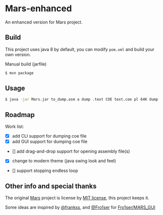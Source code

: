# Mars-enhanced

An enhanced version for Mars project.

## Build

This project uses java 8 by default, you can modify `pom.xml` and build your own version.

Manual build (jarfile)
```bash
$ mvn package
```

## Usage

```bash
$ java -jar Mars.jar to_dump.asm a dump .text COE text.coe pl 64K dump .data COE data.coe pl 64K
```

## Roadmap

Work list:

- [x] add CLI support for dumping coe file
- [x] add GUI support for dumping coe file
- [] add drag-and-drop support for opening assembly file(s)
- [x] change to modern theme (java swing look and feel)
- [] support stopping endless loop

## Other info and special thanks

The original [Mars](http://courses.missouristate.edu/kenvollmar/mars/) project is license by [MIT license](http://www.opensource.org/licenses/mit-license.html), this project keeps it.

Some ideas are inspired by [@frankss](https://github.com/GhostFrankWu/), and [@Fro1ser](https://github.com/Fros1er) for [Fro1ser/MARS_GUI](https://github.com/Fros1er/MARS_GUI)